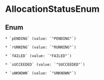 
# AllocationStatusEnum

## Enum


    * `pENDING` (value: `"PENDING"`)

    * `rUNNING` (value: `"RUNNING"`)

    * `fAILED` (value: `"FAILED"`)

    * `sUCCEEDED` (value: `"SUCCEEDED"`)

    * `uNKNOWN` (value: `"UNKNOWN"`)



